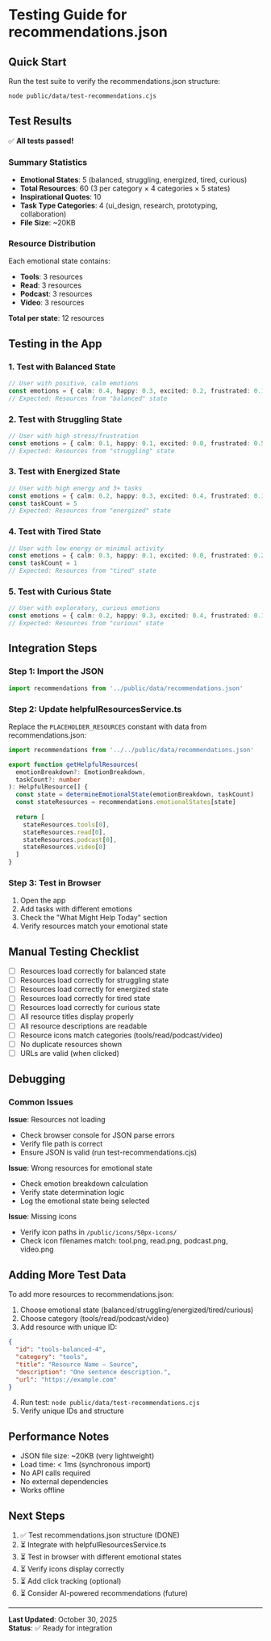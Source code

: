 # Testing Guide for recommendations.json

## Quick Start

Run the test suite to verify the recommendations.json structure:

```bash
node public/data/test-recommendations.cjs
```

## Test Results

✅ **All tests passed!**

### Summary Statistics
- **Emotional States**: 5 (balanced, struggling, energized, tired, curious)
- **Total Resources**: 60 (3 per category × 4 categories × 5 states)
- **Inspirational Quotes**: 10
- **Task Type Categories**: 4 (ui_design, research, prototyping, collaboration)
- **File Size**: ~20KB

### Resource Distribution
Each emotional state contains:
- **Tools**: 3 resources
- **Read**: 3 resources  
- **Podcast**: 3 resources
- **Video**: 3 resources

**Total per state**: 12 resources

## Testing in the App

### 1. Test with Balanced State
```typescript
// User with positive, calm emotions
const emotions = { calm: 0.4, happy: 0.3, excited: 0.2, frustrated: 0.1, anxious: 0.0 }
// Expected: Resources from "balanced" state
```

### 2. Test with Struggling State
```typescript
// User with high stress/frustration
const emotions = { calm: 0.1, happy: 0.1, excited: 0.0, frustrated: 0.5, anxious: 0.3 }
// Expected: Resources from "struggling" state
```

### 3. Test with Energized State
```typescript
// User with high energy and 3+ tasks
const emotions = { calm: 0.2, happy: 0.3, excited: 0.4, frustrated: 0.1, anxious: 0.0 }
const taskCount = 5
// Expected: Resources from "energized" state
```

### 4. Test with Tired State
```typescript
// User with low energy or minimal activity
const emotions = { calm: 0.3, happy: 0.1, excited: 0.0, frustrated: 0.2, anxious: 0.4 }
const taskCount = 1
// Expected: Resources from "tired" state
```

### 5. Test with Curious State
```typescript
// User with exploratory, curious emotions
const emotions = { calm: 0.2, happy: 0.3, excited: 0.4, frustrated: 0.1, anxious: 0.0 }
// Expected: Resources from "curious" state
```

## Integration Steps

### Step 1: Import the JSON
```typescript
import recommendations from '../public/data/recommendations.json'
```

### Step 2: Update helpfulResourcesService.ts
Replace the `PLACEHOLDER_RESOURCES` constant with data from recommendations.json:

```typescript
import recommendations from '../../public/data/recommendations.json'

export function getHelpfulResources(
  emotionBreakdown?: EmotionBreakdown,
  taskCount?: number
): HelpfulResource[] {
  const state = determineEmotionalState(emotionBreakdown, taskCount)
  const stateResources = recommendations.emotionalStates[state]
  
  return [
    stateResources.tools[0],
    stateResources.read[0],
    stateResources.podcast[0],
    stateResources.video[0]
  ]
}
```

### Step 3: Test in Browser
1. Open the app
2. Add tasks with different emotions
3. Check the "What Might Help Today" section
4. Verify resources match your emotional state

## Manual Testing Checklist

- [ ] Resources load correctly for balanced state
- [ ] Resources load correctly for struggling state
- [ ] Resources load correctly for energized state
- [ ] Resources load correctly for tired state
- [ ] Resources load correctly for curious state
- [ ] All resource titles display properly
- [ ] All resource descriptions are readable
- [ ] Resource icons match categories (tools/read/podcast/video)
- [ ] No duplicate resources shown
- [ ] URLs are valid (when clicked)

## Debugging

### Common Issues

**Issue**: Resources not loading
- Check browser console for JSON parse errors
- Verify file path is correct
- Ensure JSON is valid (run test-recommendations.cjs)

**Issue**: Wrong resources for emotional state
- Check emotion breakdown calculation
- Verify state determination logic
- Log the emotional state being selected

**Issue**: Missing icons
- Verify icon paths in `/public/icons/50px-icons/`
- Check icon filenames match: tool.png, read.png, podcast.png, video.png

## Adding More Test Data

To add more resources to recommendations.json:

1. Choose emotional state (balanced/struggling/energized/tired/curious)
2. Choose category (tools/read/podcast/video)
3. Add resource with unique ID:
```json
{
  "id": "tools-balanced-4",
  "category": "tools",
  "title": "Resource Name – Source",
  "description": "One sentence description.",
  "url": "https://example.com"
}
```
4. Run test: `node public/data/test-recommendations.cjs`
5. Verify unique IDs and structure

## Performance Notes

- JSON file size: ~20KB (very lightweight)
- Load time: < 1ms (synchronous import)
- No API calls required
- No external dependencies
- Works offline

## Next Steps

1. ✅ Test recommendations.json structure (DONE)
2. ⏳ Integrate with helpfulResourcesService.ts
3. ⏳ Test in browser with different emotional states
4. ⏳ Verify icons display correctly
5. ⏳ Add click tracking (optional)
6. ⏳ Consider AI-powered recommendations (future)

---

**Last Updated**: October 30, 2025  
**Status**: ✅ Ready for integration

